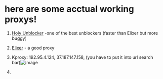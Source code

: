 # here are some acctual working proxys!


1. [Holy Unblocker](https://responsible-silk-celestite.glitch.me) -one of the best unblockers (faster than Elixer but more buggy)

2. [Elixer](https://jesus.is-a.win/) - a good proxy

3. Kproxy: 192.95.4.124, 37.187.147.158,  (you have to put it into url search bar)![image](https://user-images.githubusercontent.com/125479258/226427199-1279208a-33a2-4721-bbcb-0e0bbaf5fa12.png)

4. 
